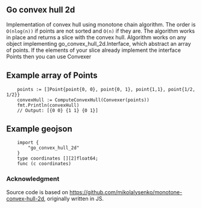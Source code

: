 ## Go convex hull 2d

Implementation of convex hull using monotone chain algorithm. The order is `O(nlog(n))` if points are not sorted and `O(n)` if they are.
The algorithm works in place and returns a slice with the convex hull. Algorithm works on any object implementing go_convex_hull_2d.Interface,
 which abstract an array of points. If the elements of your slice already implement the interface Points then you can use Convexer
## Example array of Points

        points := []Point{point{0, 0}, point{0, 1}, point{1,1}, point{1/2, 1/2}}
        convexHull := ComputeConvexHull(Convexer(points))
        fmt.Println(convexHull)
        // Output: [{0 0} {1 1} {0 1}]

## Example geojson

        import {
            "go_convex_hull_2d"
        }
        type coordinates [][2]float64;
        func (c coordinates)

### Acknowledgment

Source code is based on https://github.com/mikolalysenko/monotone-convex-hull-2d, originally written in JS.
